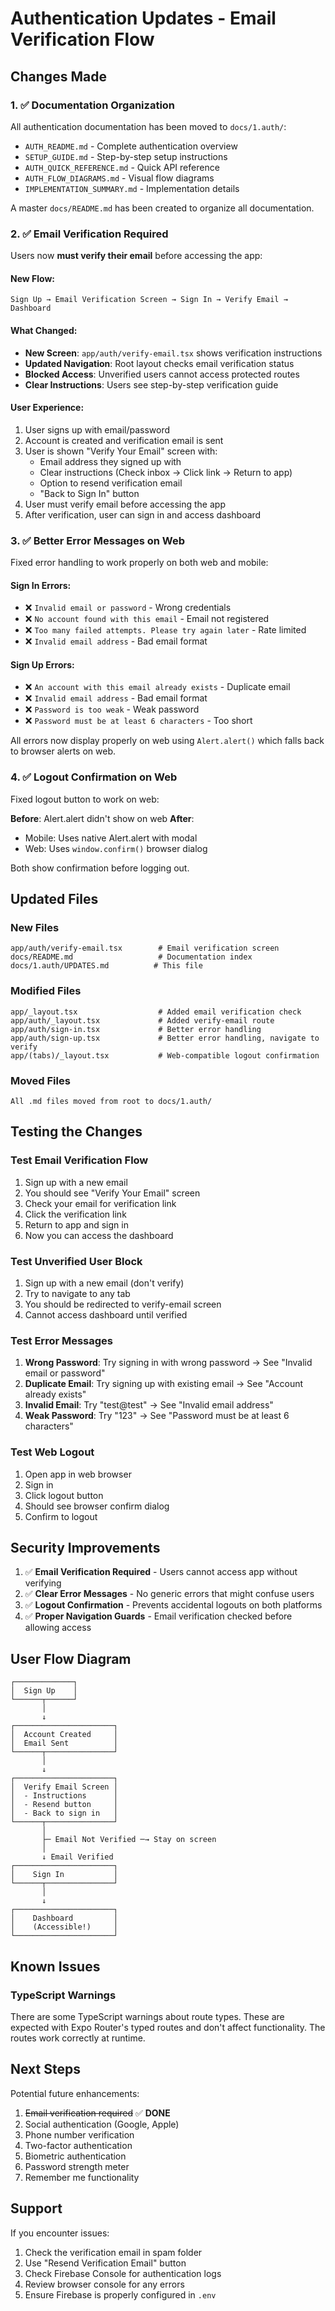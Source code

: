 # Authentication Updates - Email Verification Flow

## Changes Made

### 1. ✅ Documentation Organization
All authentication documentation has been moved to `docs/1.auth/`:
- `AUTH_README.md` - Complete authentication overview
- `SETUP_GUIDE.md` - Step-by-step setup instructions  
- `AUTH_QUICK_REFERENCE.md` - Quick API reference
- `AUTH_FLOW_DIAGRAMS.md` - Visual flow diagrams
- `IMPLEMENTATION_SUMMARY.md` - Implementation details

A master `docs/README.md` has been created to organize all documentation.

### 2. ✅ Email Verification Required
Users now **must verify their email** before accessing the app:

#### New Flow:
```
Sign Up → Email Verification Screen → Sign In → Verify Email → Dashboard
```

#### What Changed:
- **New Screen**: `app/auth/verify-email.tsx` shows verification instructions
- **Updated Navigation**: Root layout checks email verification status
- **Blocked Access**: Unverified users cannot access protected routes
- **Clear Instructions**: Users see step-by-step verification guide

#### User Experience:
1. User signs up with email/password
2. Account is created and verification email is sent
3. User is shown "Verify Your Email" screen with:
   - Email address they signed up with
   - Clear instructions (Check inbox → Click link → Return to app)
   - Option to resend verification email
   - "Back to Sign In" button
4. User must verify email before accessing the app
5. After verification, user can sign in and access dashboard

### 3. ✅ Better Error Messages on Web
Fixed error handling to work properly on both web and mobile:

#### Sign In Errors:
- ❌ `Invalid email or password` - Wrong credentials
- ❌ `No account found with this email` - Email not registered
- ❌ `Too many failed attempts. Please try again later` - Rate limited
- ❌ `Invalid email address` - Bad email format

#### Sign Up Errors:
- ❌ `An account with this email already exists` - Duplicate email
- ❌ `Invalid email address` - Bad email format
- ❌ `Password is too weak` - Weak password
- ❌ `Password must be at least 6 characters` - Too short

All errors now display properly on web using `Alert.alert()` which falls back to browser alerts on web.

### 4. ✅ Logout Confirmation on Web
Fixed logout button to work on web:

**Before**: Alert.alert didn't show on web
**After**: 
- Mobile: Uses native Alert.alert with modal
- Web: Uses `window.confirm()` browser dialog

Both show confirmation before logging out.

## Updated Files

### New Files
```
app/auth/verify-email.tsx        # Email verification screen
docs/README.md                   # Documentation index
docs/1.auth/UPDATES.md          # This file
```

### Modified Files
```
app/_layout.tsx                  # Added email verification check
app/auth/_layout.tsx             # Added verify-email route
app/auth/sign-in.tsx             # Better error handling
app/auth/sign-up.tsx             # Better error handling, navigate to verify
app/(tabs)/_layout.tsx           # Web-compatible logout confirmation
```

### Moved Files
```
All .md files moved from root to docs/1.auth/
```

## Testing the Changes

### Test Email Verification Flow
1. Sign up with a new email
2. You should see "Verify Your Email" screen
3. Check your email for verification link
4. Click the verification link
5. Return to app and sign in
6. Now you can access the dashboard

### Test Unverified User Block
1. Sign up with a new email (don't verify)
2. Try to navigate to any tab
3. You should be redirected to verify-email screen
4. Cannot access dashboard until verified

### Test Error Messages
1. **Wrong Password**: Try signing in with wrong password → See "Invalid email or password"
2. **Duplicate Email**: Try signing up with existing email → See "Account already exists"
3. **Invalid Email**: Try "test@test" → See "Invalid email address"
4. **Weak Password**: Try "123" → See "Password must be at least 6 characters"

### Test Web Logout
1. Open app in web browser
2. Sign in
3. Click logout button
4. Should see browser confirm dialog
5. Confirm to logout

## Security Improvements

1. ✅ **Email Verification Required** - Users cannot access app without verifying
2. ✅ **Clear Error Messages** - No generic errors that might confuse users
3. ✅ **Logout Confirmation** - Prevents accidental logouts on both platforms
4. ✅ **Proper Navigation Guards** - Email verification checked before allowing access

## User Flow Diagram

```
┌─────────────┐
│  Sign Up    │
└──────┬──────┘
       │
       ↓
┌──────────────────────┐
│  Account Created     │
│  Email Sent          │
└──────┬───────────────┘
       │
       ↓
┌──────────────────────┐
│  Verify Email Screen │
│  - Instructions      │
│  - Resend button     │
│  - Back to sign in   │
└──────┬───────────────┘
       │
       ├─ Email Not Verified ─→ Stay on screen
       │
       ↓ Email Verified
┌──────────────────────┐
│    Sign In           │
└──────┬───────────────┘
       │
       ↓
┌──────────────────────┐
│    Dashboard         │
│    (Accessible!)     │
└──────────────────────┘
```

## Known Issues

### TypeScript Warnings
There are some TypeScript warnings about route types. These are expected with Expo Router's typed routes and don't affect functionality. The routes work correctly at runtime.

## Next Steps

Potential future enhancements:
1. ~~Email verification required~~ ✅ **DONE**
2. Social authentication (Google, Apple)
3. Phone number verification
4. Two-factor authentication
5. Biometric authentication
6. Password strength meter
7. Remember me functionality

## Support

If you encounter issues:
1. Check the verification email in spam folder
2. Use "Resend Verification Email" button
3. Check Firebase Console for authentication logs
4. Review browser console for any errors
5. Ensure Firebase is properly configured in `.env`

